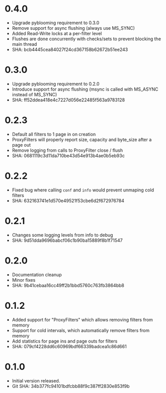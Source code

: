 # 0.4.0 

 * Upgrade pyblooming requirement to 0.3.0
 * Remove support for async flushing (always use MS_SYNC)
 * Added Read-Write locks at a per-filter level
 * Flushes are done concurrently with checks/sets to prevent blocking the main thread
 * SHA: bcb4445cea84027f24cd367158b62672b51ee243

# 0.3.0

 * Upgrade pyblooming requirement to 0.2.0
 * Introduce support for async flushing (msync is called with MS_ASYNC instead of MS_SYNC)
 * SHA: ff52ddea418e4c7227d056e22485f563a9783128

# 0.2.3

 * Default all filters to 1 page in on creation
 * ProxyFilters will properly report size, capacity and byte_size after a page out
 * Remove logging from calls to ProxyFilter close / flush
 * SHA: 0681119c3d11da710be43d54e913b4ae0b5eb93c

# 0.2.2

 * Fixed bug where calling `conf` and `info` would prevent unmaping cold filters
 * SHA: 632163741e1d570e49521f53cbe6d2f672976784

# 0.2.1

 * Changes some logging levels from info to debug
 * SHA: 9d51dda9696babcf06c1b90ba15889f8b1f71547

# 0.2.0

 * Documentation cleanup
 * Minor fixes
 * SHA: 9b41cebaa16cc49ff2b1bbd5760c763fb3864bb8

# 0.1.2

 * Added support for "ProxyFilters" which allows removing filters from memory
 * Support for cold intervals, which automatically remove filters from memory
 * Add statistics for page ins and page outs for filters
 * SHA: 079cf4228dd6c60969bdf66339badcea1c86d661

# 0.1.0

 * Initial version released.
 * Git SHA: 34b377fc94101bdfcbb88f9c387ff2830e853f9b

